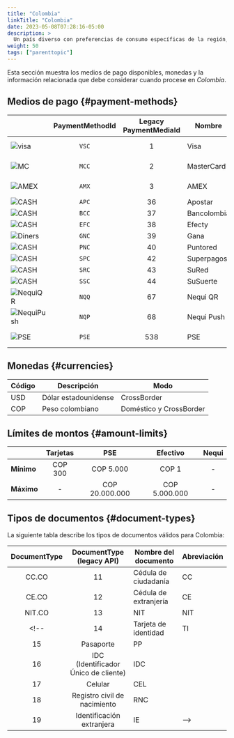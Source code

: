 ```yaml
---
title: "Colombia"
linkTitle: "Colombia"
date: 2023-05-08T07:28:16-05:00
description: >
  Un país diverso con preferencias de consumo específicas de la región, los colombianos son los primeros en adoptar soluciones tecnológicas, aunque siguen aferrados a los hábitos tradicionales. _**Colombia**_ es uno de los centros de startups de Latinoamérica, y los nuevos métodos de pago electrónico, incluidas las billeteras digitales, coexisten con una variada lista de soluciones de pago en efectivo.
weight: 50
tags: ["parenttopic"]
---
```


Esta sección muestra  los medios de pago disponibles, monedas y la información relacionada que debe considerar cuando procese en _Colombia_.

## Medios de pago {#payment-methods}

| | PaymentMethodId | Legacy PaymentMediaId | Nombre | Compra | Preautorización | Reembolso total | Reembolso parcial | Tipo |
|-----|:---:|:---:|---|:---:|:---:|:---:|:---:|-----|
| <img src="https://s3.amazonaws.com/gateway.prod.bamboopayment.com/payment-method-logos/Visa_CreditCard.png" alt="visa" style="min-width: 40px;" /> | `VSC` | 1 | Visa | <img src="/assets/check_mark_64.png" width="15px"/> | <img src="/assets/check_mark_64.png" width="15px"/> | <img src="/assets/check_mark_64.png" width="15px"/> | <img src="/assets/check_mark_64.png" width="15px"/> | Tarjeta de crédito |
| <img src="https://s3.amazonaws.com/gateway.prod.bamboopayment.com/payment-method-logos/MasterCard_CreditCard.png" alt="MC" style="min-width: 40px;" /> | `MCC` | 2 | MasterCard | <img src="/assets/check_mark_64.png" width="15px"/> | <img src="/assets/check_mark_64.png" width="15px"/> | <img src="/assets/check_mark_64.png" width="15px"/> | <img src="/assets/check_mark_64.png" width="15px"/> | Tarjeta de crédito |
| <img src="https://s3.amazonaws.com/gateway.prod.bamboopayment.com/payment-method-logos/AmericanExpress_CreditCard.png" alt="AMEX" style="min-width: 40px;" /> | `AMX` | 3   | AMEX             | <img src="/assets/check_mark_64.png" width="15px"/>        | <img src="/assets/x_mark_64.png" width="15px"/>                | <img src="/assets/x_mark_64.png" width="15px"/>           | <img src="/assets/x_mark_64.png" width="15px"/>             | Tarjeta de crédito   |
| <img src="https://s3.amazonaws.com/gateway.prod.bamboopayment.com/payment-method-logos/Apostar_PhysicalNetwork.png" alt="CASH" style="min-width: 40px;" /> | `APC` | 36 | Apostar | <img src="/assets/check_mark_64.png" width="15px"/> | <img src="/assets/x_mark_64.png" width="15px"/> | <img src="/assets/x_mark_64.png" width="15px"/> | <img src="/assets/x_mark_64.png" width="15px"/> | Efectivo |
| <img src="https://s3.amazonaws.com/gateway.prod.bamboopayment.com/payment-method-logos/Bancolombia_PhysicalNetwork.png" alt="CASH" style="min-width: 40px;" /> | `BCC` | 37 | Bancolombia | <img src="/assets/check_mark_64.png" width="15px"/> | <img src="/assets/x_mark_64.png" width="15px"/> | <img src="/assets/x_mark_64.png" width="15px"/> | <img src="/assets/x_mark_64.png" width="15px"/> | Efectivo |
| <img src="https://s3.amazonaws.com/gateway.prod.bamboopayment.com/payment-method-logos/Efecty_PhysicalNetwork.png" alt="CASH" style="min-width: 40px;" /> | `EFC` | 38 | Efecty | <img src="/assets/check_mark_64.png" width="15px"/> | <img src="/assets/x_mark_64.png" width="15px"/> | <img src="/assets/x_mark_64.png" width="15px"/> | <img src="/assets/x_mark_64.png" width="15px"/> | Efectivo |
| <img src="https://s3.amazonaws.com/gateway.prod.bamboopayment.com/payment-method-logos/Gana_PhysicalNetwork.png" alt="Diners" style="min-width: 40px;" /> | `GNC` | 39 | Gana | <img src="/assets/check_mark_64.png" width="15px"/> | <img src="/assets/x_mark_64.png" width="15px"/> | <img src="/assets/x_mark_64.png" width="15px"/> | <img src="/assets/x_mark_64.png" width="15px"/> | Efectivo |
| <img src="https://s3.amazonaws.com/gateway.prod.bamboopayment.com/payment-method-logos/Puntored_PhysicalNetwork.png" alt="CASH" style="min-width: 40px;" /> | `PNC` | 40 | Puntored | <img src="/assets/check_mark_64.png" width="15px"/> | <img src="/assets/x_mark_64.png" width="15px"/> | <img src="/assets/x_mark_64.png" width="15px"/> | <img src="/assets/x_mark_64.png" width="15px"/> | Efectivo |
| <img src="https://s3.amazonaws.com/gateway.prod.bamboopayment.com/payment-method-logos/Superpagos_PhysicalNetwork.png" alt="CASH" style="min-width: 40px;" /> | `SPC` | 42 | Superpagos | <img src="/assets/check_mark_64.png" width="15px"/> | <img src="/assets/x_mark_64.png" width="15px"/> | <img src="/assets/x_mark_64.png" width="15px"/> | <img src="/assets/x_mark_64.png" width="15px"/> | Efectivo |
| <img src="https://s3.amazonaws.com/gateway.prod.bamboopayment.com/payment-method-logos/Sured_PhysicalNetwork.png" alt="CASH" style="min-width: 40px;" /> | `SRC` | 43 | SuRed | <img src="/assets/check_mark_64.png" width="15px"/> | <img src="/assets/x_mark_64.png" width="15px"/> | <img src="/assets/x_mark_64.png" width="15px"/> | <img src="/assets/x_mark_64.png" width="15px"/> | Efectivo |
| <img src="https://s3.amazonaws.com/gateway.prod.bamboopayment.com/payment-method-logos/Susuerte_PhysicalNetwork.png" alt="CASH" style="min-width: 40px;" /> | `SSC` | 44 | SuSuerte | <img src="/assets/check_mark_64.png" width="15px"/> | <img src="/assets/x_mark_64.png" width="15px"/> | <img src="/assets/x_mark_64.png" width="15px"/> | <img src="/assets/x_mark_64.png" width="15px"/> | Efectivo |
| <img src="https://s3.amazonaws.com/gateway.prod.bamboopayment.com/payment-method-logos/NequiQr_BankTransfer.png" alt="NequiQR" style="min-width: 40px;" /> | `NQQ` | 67 | Nequi QR | <img src="/assets/check_mark_64.png" width="15px"/> | <img src="/assets/x_mark_64.png" width="15px"/> | <img src="/assets/check_mark_64.png" width="15px"/> | <img src="/assets/check_mark_64.png" width="15px"/> | Wallet |
| <img src="https://s3.amazonaws.com/gateway.prod.bamboopayment.com/payment-method-logos/NequiPush_BankTransfer.png" alt="NequiPush" style="min-width: 40px;" /> | `NQP` | 68 | Nequi Push | <img src="/assets/check_mark_64.png" width="15px"/> | <img src="/assets/x_mark_64.png" width="15px"/> | <img src="/assets/check_mark_64.png" width="15px"/> | <img src="/assets/check_mark_64.png" width="15px"/> | Wallet |
| <img src="https://s3.amazonaws.com/gateway.prod.bamboopayment.com/payment-method-logos/Fasttrack_BankTransfer.png" alt="PSE" style="min-width: 40px;" /> | `PSE` | 538 | PSE | <img src="/assets/check_mark_64.png" width="15px"/> | <img src="/assets/x_mark_64.png" width="15px"/> | <img src="/assets/x_mark_64.png" width="15px"/> | <img src="/assets/x_mark_64.png" width="15px"/> | Transferencia Bancaria |

<!--| <img src="https://s3.amazonaws.com/gateway.prod.bamboopayment.com/payment-method-logos/12_diners.png" alt="Diners" style="min-width: 40px;" /> | `DNC` | 12 | Diners Club | <img src="/assets/check_mark_64.png" width="15px"/> | <img src="/assets/x_mark_64.png" width="15px"/> | <img src="/assets/x_mark_64.png" width="15px"/> | <img src="/assets/x_mark_64.png" width="15px"/> | Tarjeta de crédito |-->

## Monedas {#currencies}

| Código | Descripción          | Modo                    |
|--------|----------------------|-------------------------|
| USD    | Dólar estadounidense | CrossBorder             |
| COP    | Peso colombiano      | Doméstico y CrossBorder |

## Límites de montos {#amount-limits}

|  | Tarjetas | PSE | Efectivo | Nequi |
|---|:---:|:---:|:---:|:---:|
| **Mínimo**  | COP 300 | COP 5.000 | COP 1 | - |
| **Máximo** | - | COP 20.000.000 | COP 5.000.000 | - |

## Tipos de documentos {#document-types}
La siguiente tabla describe los tipos de documentos válidos para Colombia:

| DocumentType | DocumentType (legacy API) | Nombre del documento                 | Abreviación |
|:-------------:|:-------------------:|--------------------------------------|--------------|
| CC.CO         | 11                  | Cédula de ciudadanía                 | CC           |
| CE.CO         | 12                  | Cédula de extranjería                | CE           |
| NIT.CO        | 13                  | NIT                                  | NIT          |
<!--| 14     | Tarjeta de identidad                 | TI           |
| 15     | Pasaporte                            | PP           |
| 16     | IDC (Identificador Único de cliente) | IDC          |
| 17     | Celular                              | CEL          |
| 18     | Registro civil de nacimiento         | RNC          |
| 19     | Identificación extranjera            | IE           |--> 